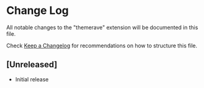 # Change Log
All notable changes to the "themerave" extension will be documented in this file.

Check [Keep a Changelog](http://keepachangelog.com/) for recommendations on how to structure this file.

## [Unreleased]
- Initial release